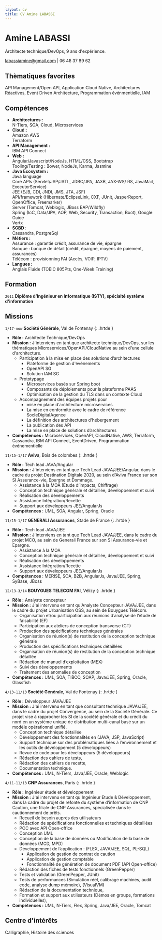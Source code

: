 ```yaml
---
layout: cv
title: CV Amine LABASSI
---
```

# Amine LABASSI
Architecte technique/DevOps, 9 ans d'expérience.
<div id="webaddress">
  <a href="mailto:labassiamine@gmail.com">labassiamine@gmail.com</a> | 
  <a>06 48 37 89 62</a>
</div>

## Thèmatiques favorites
API Management/Open API, Application Cloud Native, Architectures Réactives, Event Driven Architecture, Programmation événmentielle, IAM 

## Compétences
* __Architectures :__<br/>N-Tiers, SOA, Cloud, Microservices
* __Cloud :__
<br/>Amazon AWS
<br/>Terraform
* __API Management :__<br/>IBM API Connect
* __Web :__<br/>Angular/Javascript/NodeJs, HTML/CSS, Bootstrap
<br/>Tooling/Testing : Bower, NodeJs, Karma, Jasmine
* __Java Ecosystem :__ 
<br/>Java language
<br/>Core APIs (Servlet/JSP/JSTL, JDBC/JPA, JAXB, JAX-WS/ RS, JavaMail, ExecutorService)
<br/>JEE (EJB, CDI, JNDI, JMS, JTA, JSF)
<br/>API/framework (Hibernate/EclipseLink, CXF, JUnit, JasperReport, OpenOffice, Freemarker)
<br/>Server (Tomcat, Weblogic, JBoss EAP/Wildfly)
<br/>Spring (IoC, Data/JPA, AOP, Web, Security, Transaction, Boot), Google Guice
<br/>Vertx
* __SGBD :__
<br/>Cassandra, PostgreSql
* __Métiers :__
<br/>Assurance : garantie crédit, assurance de vie, épargne
<br/>Banque : banque de détail (crédit, épargne, moyens de paiement, assurances)
<br/>Télécom : provisionning FAI (Accès, VOIP, IPTV)
* __Langues :__
<br/>Anglais Fluide (TOEIC 805Pts, One-Week Training)

## Formation

`2011`
__Diplôme d’Ingénieur en Informatique (ISTY), spécialté système d'information__

## Missions

`1/17-now`
__Société Générale__, Val de Fontenay
{: .hrtde }
- __Rôle :__ Architecte Technique/DevOps
- __Mission :__ J'interviens en tant que architecte technique/DevOps, sur les thématiques Microservices/OpenAPI/CloudNative au sein d'une cellule d'architecture.
  - Participation à la mise en place des solutions d’architectures
    - Plateforme de gestion d'événements
    - OpenAPI SG
    - Solution IAM SG
  - Prototypage
    - Microservices basés sur Spring boot
    - Composants de déploiements pour la plateforme PAAS
    - Optimisation de la gestion du TLS dans un contexte Cloud
  - Accompagnement des équipes projets pour
    - mise en place d'architecture microservices
    - La mise en conformité avec le cadre de référence SocleDigitalAgence
    - La définition des architectures d'hébergement
    - La publication des API
    - La mise en place de solutions d’architectures
- __Compétences :__ Microservices, OpenAPI, CloudNative, AWS, Terraform, Cassandra, IBM API Connect, EventDriven, Programmation événementielle

`11/15-1/17`
__Aviva__, Bois de colombes
{: .hrtde }
- __Rôle :__ Tech lead JAVA/Angular
- __Mission :__ J'interviens en tant que Tech Lead JAVA/JEE/Angular, dans le cadre du projet Destination Digitale 2020, au sein d'Aviva France sur son SI Assurance-vie, Epargne et Dommage.
  - Assistance à la MOA (Etude d’impacts, Chiffrage)
  - Conception technique générale et détaillée, développement et suivi
  - Réalisation des développements
  - Assistance Intégration/Recette
  - Support aux développeurs JEE/AngularJs
- __Compétences :__ UML, SOA, Angular, Spring, Oracle

`11/15-1/17`
__GENERALI Assurances__, Stade de France
{: .hrtde }
- __Rôle :__ Tech lead JAVA/JEE
- __Mission :__ J'interviens en tant que Tech Lead JAVA/JEE, dans le cadre du projet MCO, au sein de Generali France sur son SI Assurance-vie et Epargne.
  - Assistance à la MOA
  - Conception technique générale et détaillée, développement et suivi
  - Réalisation des développements
  - Assistance Intégration/Recette
  - Support aux développeurs JEE/AngularJs
- __Compétences :__ MERISE, SOA, B2B, AngularJs, Java/JEE, Spring, SyBase, JBoss

`12/13-3/14`
__BOUYGUES TELECOM FAI__, Vélizy
{: .hrtde }
- __Rôle :__ Analyste concepteur
- __Mission :__ J'ai intervenu en tant qu'Analyste Concepteur JAVA/JEE, dans le cadre du projet Urbanisation OSS, au sein de Bouygues Télécom.
  - Organisation et/ou participation aux réunions d’analyse de l’étude de faisabilité (EF)
  - Participation aux ateliers de conception transverse (CT)
  - Production des spécifications techniques générales
  - Organisation de réunion(s) de restitution de la conception technique générale
  - Production des spécifications techniques détaillées
  - Organisation de réunion(s) de restitution de la conception technique détaillée
  - Rédaction de manuel d’exploitation (MEX)
  - Suivi des développements
  - Traitement des anomalies de conception
- __Compétences :__ UML, SOA, TIBCO, SOAP, Java/JEE, Spring, Oracle, Glassfish

`4/13-11/13`
__Société Générale__, Val de Fontenay
{: .hrtde }
- __Rôle :__ Développeur JAVA/JEE
- __Mission :__ J'ai intervenu en tant que consultant technique JAVA/JEE, dans le cadre du projet Convergence, au sein de la Société Générale. Ce projet vise à rapprocher les SI de la société générale et du crédit du nord en un système unique de distribution multi-canal basé sur un modèle opérationnel unifié.
  - Conception technique détaillée
  - Développement des fonctionnalités en (JAVA, JSP, JavaScript)
  - Support technique sur des problématiques liées à l’environnement et les outils de développement (5 développeurs)
  - Revue de code pour les développeurs (5 développeurs)
  - Rédaction des cahiers de tests, 
  - Rédaction des cahiers de recette, 
  - Documentation technique.
- __Compétences :__ UML, N-Tiers, Java/JEE, Oracle, Weblogic

`4/11-11/13`
__CNP Assurances__, Paris
{: .hrtde }
- __Rôle :__ Ingénieur étude et développement
- __Mission :__ J'ai intervenu en tant qu'Ingénieur Etude & Développement, dans la cadre du projet de refonte du système d’information de CNP Caution, une filiale de CNP Assurances, spécialisée dans le cautionnement de prêts. 
  - Recueil de besoin auprès des utilisateurs 
  - Rédaction de spécifications fonctionnelles et techniques détaillées
  - POC avec API Open-office
  - Conception UML
  - Conception de la base de données ou Modification de la base de données (MCD, MPD)
  - Développement de l’application : (FLEX, JAVA/JEE, SQL, PL-SQL)
    - Application de gestion de contrat de caution 
    - Application de gestion comptable
    - Fonctionnalité de génération de document PDF (API Open-office)
  - Rédaction des fiches de tests fonctionnels (GreenPepper)
  - Tests et validation (GreenPepper, JUnit)
  - Tests de performances (Simulation réel, calibrage machines, audit code, analyse dump mémoire), (VisualVM)
  - Rédaction de la documentation technique, 
  - Formation et support aux utilisateurs (Démos en groupe, formations individuelles),
- __Compétences :__ UML, N-Tiers, Flex, Spring, Java/JEE, Oracle, Tomcat

## Centre d'intérêts

Calligraphie, Histoire des sciences

<!-- ### Footer

Dernière mise à jour : 25/03/2019

-->
